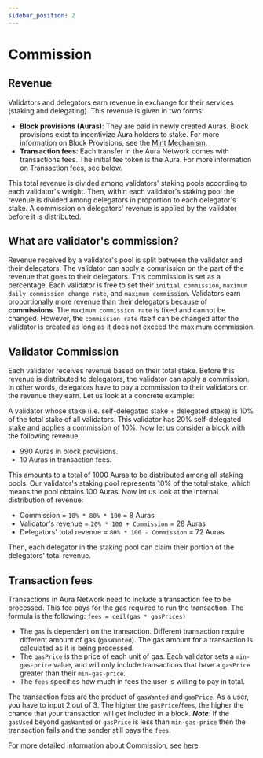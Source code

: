 ```yaml
---
sidebar_position: 2
---
```


# Commission

## Revenue
Validators and delegators earn revenue in exchange for their services (staking and delegating). This revenue is given in two forms:

- **Block provisions (Auras)**: They are paid in newly created Auras. Block provisions exist to incentivize Aura holders to stake. For more information on Block Provisions, see the [Mint Mechanism](https://docs.aura.network/protocol/mint).
- **Transaction fees**: Each transfer in the Aura Network comes with transactions fees. The initial fee token is the Aura. For more information on Transaction fees, see below.

This total revenue is divided among validators' staking pools according to each validator's weight. Then, within each validator's staking pool the revenue is divided among delegators in proportion to each delegator's stake. A commission on delegators' revenue is applied by the validator before it is distributed.
## What are validator's commission?
Revenue received by a validator's pool is split between the validator and their delegators. 
The validator can apply a commission on the part of the revenue that goes to their delegators. This commission is set as a percentage. Each validator is free to set their `initial commission`, `maximum daily commission change rate`, and `maximum commission`. 
Validators earn proportionally more revenue than their delegators because of **commissions**.
The `maximum commission rate` is fixed and cannot be changed. However, the `commission rate` itself can be changed after the validator is created as long as it does not exceed the maximum commission.

## Validator Commission
Each validator receives revenue based on their total stake. Before this revenue is distributed to delegators, the validator can apply a commission. In other words, delegators have to pay a commission to their validators on the revenue they earn. Let us look at a concrete example: 

A validator whose stake (i.e. self-delegated stake + delegated stake) is 10% of the total stake of all validators. This validator has 20% self-delegated stake and applies a commission of 10%. Now let us consider a block with the following revenue:

- 990 Auras in block provisions.
- 10 Auras in transaction fees.

This amounts to a total of 1000 Auras to be distributed among all staking pools.
Our validator's staking pool represents 10% of the total stake, which means the pool obtains 100 Auras. Now let us look at the internal distribution of revenue:

- Commission = `10% * 80% * 100` = 8 Auras
- Validator's revenue = `20% * 100 + Commission` = 28 Auras
- Delegators' total revenue = `80% * 100 - Commission` = 72 Auras

Then, each delegator in the staking pool can claim their portion of the delegators' total revenue.

## Transaction fees
Transactions in Aura Network need to include a transaction fee to be processed. This fee pays for the gas required to run the transaction. The formula is the following:
`fees = ceil(gas * gasPrices)`
- The `gas` is dependent on the transaction. Different transaction require different amount of gas (`gasWanted`). The gas amount for a transaction is calculated as it is being processed.
- The `gasPrice` is the price of each unit of gas. Each validator sets a `min-gas-price` value, and will only include transactions that have a `gasPrice` greater than their `min-gas-price`.
- The `fees` specifies how much in fees the user is willing to pay in total.

The transaction fees are the product of `gasWanted` and `gasPrice`. As a user, you have to input 2 out of 3. The higher the `gasPrice`/`fees`, the higher the chance that your transaction will get included in a block.
***Note***: If the `gasUsed` beyond `gasWanted` or `gasPrice` is less than `min-gas-price` then the transaction fails and the sender still pays the `fees`.

For more detailed information about Commission, see [here](https://hub.cosmos.network/main/delegators/delegator-faq.html)





